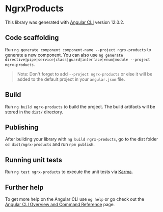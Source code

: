 # NgrxProducts

This library was generated with [Angular CLI](https://github.com/angular/angular-cli) version 12.0.2.

## Code scaffolding

Run `ng generate component component-name --project ngrx-products` to generate a new component. You can also use `ng generate directive|pipe|service|class|guard|interface|enum|module --project ngrx-products`.
> Note: Don't forget to add `--project ngrx-products` or else it will be added to the default project in your `angular.json` file. 

## Build

Run `ng build ngrx-products` to build the project. The build artifacts will be stored in the `dist/` directory.

## Publishing

After building your library with `ng build ngrx-products`, go to the dist folder `cd dist/ngrx-products` and run `npm publish`.

## Running unit tests

Run `ng test ngrx-products` to execute the unit tests via [Karma](https://karma-runner.github.io).

## Further help

To get more help on the Angular CLI use `ng help` or go check out the [Angular CLI Overview and Command Reference](https://angular.io/cli) page.
